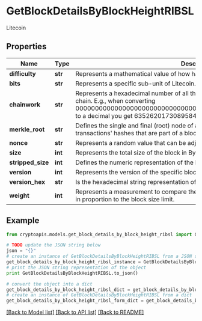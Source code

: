 # GetBlockDetailsByBlockHeightRIBSL

Litecoin

## Properties
Name | Type | Description | Notes
------------ | ------------- | ------------- | -------------
**difficulty** | **str** | Represents a mathematical value of how hard it is to find a valid hash for this block. | 
**bits** | **str** | Represents a specific sub-unit of Litecoin. Bits have two-decimal precision. | 
**chainwork** | **str** | Represents a hexadecimal number of all the hashes necessary to produce the current chain. E.g., when converting 0000000000000000000000000000000000000000000086859f7a841475b236fd to a decimal you get 635262017308958427068157 hashes, or 635262 exahashes. | 
**merkle_root** | **str** | Defines the single and final (root) node of a Merkle tree. It is the combined hash of all transactions&#39; hashes that are part of a blockchain block. | 
**nonce** | **str** | Represents a random value that can be adjusted to satisfy the Proof of Work. | 
**size** | **int** | Represents the total size of the block in Bytes. | 
**stripped_size** | **int** | Defines the numeric representation of the block size excluding the witness data. | 
**version** | **int** | Represents the version of the specific block on the blockchain. | 
**version_hex** | **str** | Is the hexadecimal string representation of the block&#39;s version. | 
**weight** | **int** | Represents a measurement to compare the size of different transactions to each other in proportion to the block size limit. | 

## Example

```python
from cryptoapis.models.get_block_details_by_block_height_ribsl import GetBlockDetailsByBlockHeightRIBSL

# TODO update the JSON string below
json = "{}"
# create an instance of GetBlockDetailsByBlockHeightRIBSL from a JSON string
get_block_details_by_block_height_ribsl_instance = GetBlockDetailsByBlockHeightRIBSL.from_json(json)
# print the JSON string representation of the object
print GetBlockDetailsByBlockHeightRIBSL.to_json()

# convert the object into a dict
get_block_details_by_block_height_ribsl_dict = get_block_details_by_block_height_ribsl_instance.to_dict()
# create an instance of GetBlockDetailsByBlockHeightRIBSL from a dict
get_block_details_by_block_height_ribsl_form_dict = get_block_details_by_block_height_ribsl.from_dict(get_block_details_by_block_height_ribsl_dict)
```
[[Back to Model list]](../README.md#documentation-for-models) [[Back to API list]](../README.md#documentation-for-api-endpoints) [[Back to README]](../README.md)


